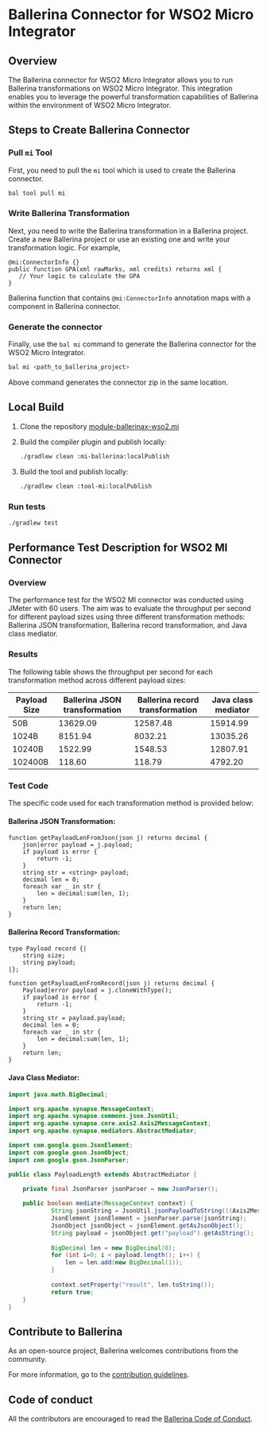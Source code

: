 # Ballerina Connector for WSO2 Micro Integrator

## Overview

The Ballerina connector for WSO2 Micro Integrator allows you to run Ballerina transformations on WSO2 Micro Integrator. 
This integration enables you to leverage the powerful transformation capabilities of Ballerina within 
the environment of WSO2 Micro Integrator.

## Steps to Create Ballerina Connector

### Pull `mi` Tool

First, you need to pull the `mi` tool which is used to create the Ballerina connector.

```bash
bal tool pull mi
```

### Write Ballerina Transformation

Next, you need to write the Ballerina transformation in a Ballerina project. 
Create a new Ballerina project or use an existing one and write your transformation logic.
For example,

```
@mi:ConnectorInfo {}
public function GPA(xml rawMarks, xml credits) returns xml {
   // Your logic to calculate the GPA
}
```

Ballerina function that contains `@mi:ConnectorInfo` annotation maps with a component in Ballerina connector.

### Generate the connector

Finally, use the `bal mi` command to generate the Ballerina connector for the WSO2 Micro Integrator.

```bash
bal mi <path_to_ballerina_project>
```

Above command generates the connector zip in the same location.

## Local Build

1. Clone the repository [module-ballerinax-wso2.mi](https://github.com/ballerina-platform/module-ballerinax-wso2.mi.git)

2. Build the compiler plugin and publish locally:

   ```bash
   ./gradlew clean :mi-ballerina:localPublish
   ```

3. Build the tool and publish locally:

   ```bash
   ./gradlew clean :tool-mi:localPublish 
   ```

### Run tests

   ```bash
   ./gradlew test
   ```

## Performance Test Description for WSO2 MI Connector

### Overview

The performance test for the WSO2 MI connector was conducted using JMeter with 60 users. 
The aim was to evaluate the throughput per second for different payload sizes using 
three different transformation methods: Ballerina JSON transformation, Ballerina record transformation, 
and Java class mediator.

### Results

The following table shows the throughput per second for each transformation method across different payload sizes:

| Payload Size | Ballerina JSON transformation | Ballerina record transformation | Java class mediator |
|--------------|-------------------------------|---------------------------------|---------------------|
| 50B          | 13629.09                      | 12587.48                        | 15914.99            |
| 1024B        | 8151.94                       | 8032.21                         | 13035.26            |
| 10240B       | 1522.99                       | 1548.53                         | 12807.91            |
| 102400B      | 118.60                        | 118.79                          | 4792.20             |

### Test Code
The specific code used for each transformation method is provided below:

#### Ballerina JSON Transformation:

```ballerina
function getPayloadLenFromJson(json j) returns decimal {
    json|error payload = j.payload;
    if payload is error {
        return -1;
    }
    string str = <string> payload;
    decimal len = 0;
    foreach var _ in str {
        len = decimal:sum(len, 1);
    }
    return len;
}
```

#### Ballerina Record Transformation:

```ballerina
type Payload record {|
    string size;
    string payload;
|};

function getPayloadLenFromRecord(json j) returns decimal {
    Payload|error payload = j.cloneWithType();
    if payload is error {
        return -1;
    }
    string str = payload.payload;
    decimal len = 0;
    foreach var _ in str {
        len = decimal:sum(len, 1);
    }
    return len;
}
```

#### Java Class Mediator:

```Java
import java.math.BigDecimal;

import org.apache.synapse.MessageContext;
import org.apache.synapse.commons.json.JsonUtil;
import org.apache.synapse.core.axis2.Axis2MessageContext;
import org.apache.synapse.mediators.AbstractMediator;

import com.google.gson.JsonElement;
import com.google.gson.JsonObject;
import com.google.gson.JsonParser;

public class PayloadLength extends AbstractMediator { 
	
	private final JsonParser jsonParser = new JsonParser();

	public boolean mediate(MessageContext context) {
            String jsonString = JsonUtil.jsonPayloadToString(((Axis2MessageContext) context).getAxis2MessageContext());
            JsonElement jsonElement = jsonParser.parse(jsonString);
            JsonObject jsonObject = jsonElement.getAsJsonObject();
            String payload = jsonObject.get("payload").getAsString();
            
            BigDecimal len = new BigDecimal(0);
            for (int i=0; i < payload.length(); i++) {
                len = len.add(new BigDecimal(1));
            }
            
            context.setProperty("result", len.toString());
            return true;
	}
}
```

## Contribute to Ballerina

As an open-source project, Ballerina welcomes contributions from the community.

For more information, go to the [contribution guidelines](https://github.com/ballerina-platform/ballerina-lang/blob/master/CONTRIBUTING.md).

## Code of conduct

All the contributors are encouraged to read the [Ballerina Code of Conduct](https://ballerina.io/code-of-conduct).
